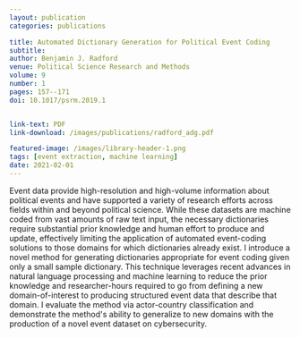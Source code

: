```yaml
---
layout: publication
categories: publications

title: Automated Dictionary Generation for Political Event Coding
subtitle: 
author: Benjamin J. Radford
venue: Political Science Research and Methods
volume: 9
number: 1
pages: 157--171
doi: 10.1017/psrm.2019.1


link-text: PDF
link-download: /images/publications/radford_adg.pdf

featured-image: /images/library-header-1.png
tags: [event extraction, machine learning]
date: 2021-02-01
---
```


Event data provide high-resolution and high-volume information about political events and have supported a variety of research efforts across fields within and beyond political science. While these datasets are machine coded from vast amounts of raw text input, the necessary dictionaries require substantial prior knowledge and human effort to produce and update, effectively limiting the application of automated event-coding solutions to those domains for which dictionaries already exist. I introduce a novel method for generating dictionaries appropriate for event coding given only a small sample dictionary. This technique leverages recent advances in natural language processing and machine learning to reduce the prior knowledge and researcher-hours required to go from defining a new domain-of-interest to producing structured event data that describe that domain. I evaluate the method via actor-country classification and demonstrate the method's ability to generalize to new domains with the production of a novel event dataset on cybersecurity.